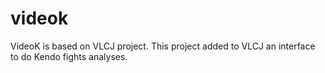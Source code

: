 # videok
VideoK is based on VLCJ project. This project added to VLCJ an interface to do Kendo fights analyses.

